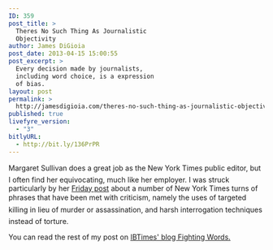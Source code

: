 ```yaml
---
ID: 359
post_title: >
  Theres No Such Thing As Journalistic
  Objectivity
author: James DiGioia
post_date: 2013-04-15 15:00:55
post_excerpt: >
  Every decision made by journalists,
  including word choice, is a expression
  of bias.
layout: post
permalink: >
  http://jamesdigioia.com/theres-no-such-thing-as-journalistic-objectivity/
published: true
livefyre_version:
  - "3"
bitlyURL:
  - http://bit.ly/136PrPR
---
```

Margaret Sullivan does a great job as the New York Times public editor, but I often find her equivocating, much like her employer. I was struck particularly by her [Friday post][1] about a number of New York Times turns of phrases that have been met with criticism, namely the uses of targeted killing in lieu of murder or assassination, and harsh interrogation techniques instead of torture.

You can read the rest of my post on [IBTimes' blog Fighting Words.][2]

 [1]: http://publiceditor.blogs.nytimes.com/2013/04/12/targeted-killing-detainee-and-torture-why-language-choice-matters/
 [2]: http://www.ibtimes.com/fighting-words/theres-no-such-thing-journalistic-objectivity-1193057 "Theres No Such Thing As Journalistic Objectivity"